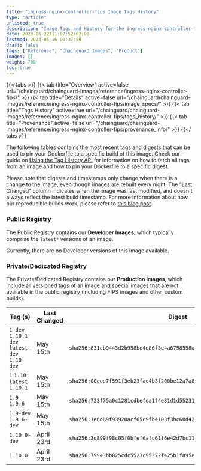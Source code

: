 ```yaml
---
title: "ingress-nginx-controller-fips Image Tags History"
type: "article"
unlisted: true
description: "Image Tags and History for the ingress-nginx-controller-fips Chainguard Image"
date: 2023-06-22T11:07:52+02:00
lastmod: 2024-05-16 00:37:58
draft: false
tags: ["Reference", "Chainguard Images", "Product"]
images: []
weight: 700
toc: true
---
```


{{< tabs >}}
{{< tab title="Overview" active=false url="/chainguard/chainguard-images/reference/ingress-nginx-controller-fips/" >}}
{{< tab title="Details" active=false url="/chainguard/chainguard-images/reference/ingress-nginx-controller-fips/image_specs/" >}}
{{< tab title="Tags History" active=true url="/chainguard/chainguard-images/reference/ingress-nginx-controller-fips/tags_history/" >}}
{{< tab title="Provenance" active=false url="/chainguard/chainguard-images/reference/ingress-nginx-controller-fips/provenance_info/" >}}
{{</ tabs >}}

The following tables contains the most recent tags and digests that can be used to pin your Dockerfile to a specific build of this image. Check our guide on [Using the Tag History API](/chainguard/chainguard-images/using-the-tag-history-api/) for information on how to fetch all tags from an image and how to pin your Dockerfile to a specific digest.

Please note that digests and timestamps only change when there is a change to the image, even though images are rebuilt every night. The "Last Changed" column indicates when the image was last modified, and doesn't always reflect the latest build timestamp. For more information about how our reproducible builds work, please refer to [this blog post](https://www.chainguard.dev/unchained/reproducing-chainguards-reproducible-image-builds).

### Public Registry
The Public Registry contains our **Developer Images**, which typically comprise the `latest*` versions of an image.

Currently, there are no Developer versions of this image available.

### Private/Dedicated Registry
The Private/Dedicated Registry contains our **Production Images**, which include all versioned tags of an image and special images that are not available in the public registry (including FIPS images and other custom builds).

| Tag (s)                                       | Last Changed | Digest                                                                    |
|-----------------------------------------------|--------------|---------------------------------------------------------------------------|
|  `1-dev` `1.10.1-dev` `latest-dev` `1.10-dev` | May 15th     | `sha256:831eb9443d2b958be4e86f3e4a6758558aa4dc72c15b13a97628d59d654a66c7` |
|  `1` `1.10` `latest` `1.10.1`                 | May 15th     | `sha256:00eee7f591f3eb23fac4b3f200be12a7a8219e6c2a2a199a626ebc82b18f5508` |
|  `1.9` `1.9.6`                                | May 15th     | `sha256:723f75a0c1281cdbefda1f4e81d1d55231ecf6e2dd57cb2d832cf9d34b86269d` |
|  `1.9-dev` `1.9.6-dev`                        | May 15th     | `sha256:1e6d89f93920acf05c9fb4103f3bc60d42cfca8afe79e6eeefdc2aacfff5b05d` |
|  `1.10.0-dev`                                 | April 23rd   | `sha256:3d899f98c05f0bfef6afc61f6e42d7bc11eafc01ecb91f98a780daa4737d754f` |
|  `1.10.0`                                     | April 23rd   | `sha256:79943bb025cdc5523c95372f425b1f895ea899ad686fa76439ced5896799f95d` |

